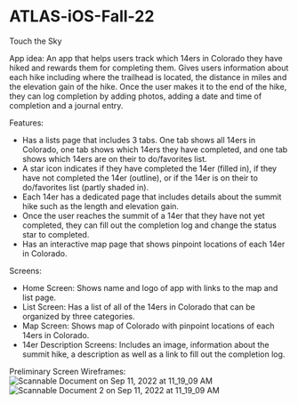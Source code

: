 # ATLAS-iOS-Fall-22

Touch the Sky

App idea: An app that helps users track which 14ers in Colorado they have hiked and rewards them for completing them. Gives users information about each hike including where the trailhead is located, the distance in miles and the elevation gain of the hike. Once the user makes it to the end of the hike, they can log completion by adding photos, adding a date and time of completion and a journal entry.

Features: 
-   Has a lists page that includes 3 tabs. One tab shows all 14ers in Colorado, one tab shows which 14ers they have completed, and one tab shows which 14ers are on their to do/favorites list.
-   A star icon indicates if they have completed the 14er (filled in), if they have not completed the 14er (outline), or if the 14er is on their to do/favorites list (partly shaded in).
-   Each 14er has a dedicated page that includes details about the summit hike such as the length and elevation gain.
-   Once the user reaches the summit of a 14er that they have not yet completed, they can fill out the completion log and change the status star to completed.
-   Has an interactive map page that shows pinpoint locations of each 14er in Colorado.

Screens:
- Home Screen: Shows name and logo of app with links to the map and list page.
- List Screen: Has a list of all of the 14ers in Colorado that can be organized by three categories.
- Map Screen: Shows map of Colorado with pinpoint locations of each 14ers in Colorado.
- 14er Description Screens: Includes an image, information about the summit hike, a description as well as a link to fill out the completion log.

Preliminary Screen Wireframes:
![Scannable Document on Sep 11, 2022 at 11_19_09 AM](https://user-images.githubusercontent.com/75700280/189541024-78d443d0-9599-49e5-a8f1-1a16ec415df9.png)
![Scannable Document 2 on Sep 11, 2022 at 11_19_09 AM](https://user-images.githubusercontent.com/75700280/189541065-cd87c3c3-ff3f-4d47-a04a-ca1efd589e15.png)
